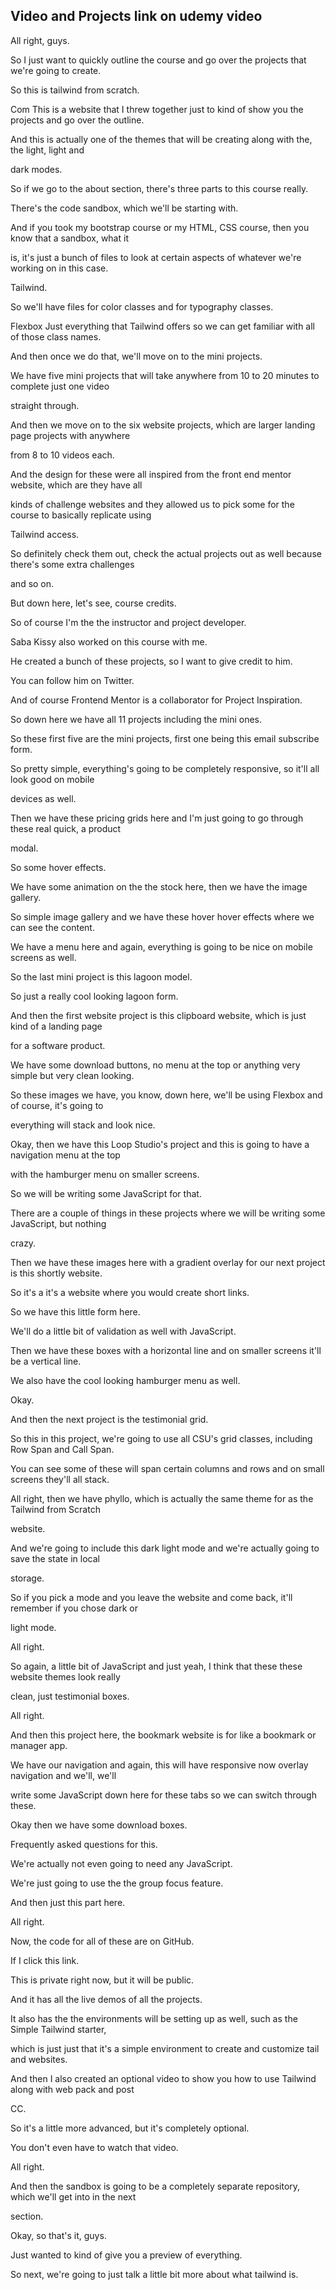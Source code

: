 ## Video and Projects link on udemy video

All right, guys.

So I just want to quickly outline the course and go over the projects that we're going to create.

So this is tailwind from scratch.

Com This is a website that I threw together just to kind of show you the projects and go over the outline.

And this is actually one of the themes that will be creating along with the, the light, light and

dark modes.

So if we go to the about section, there's three parts to this course really.

There's the code sandbox, which we'll be starting with.

And if you took my bootstrap course or my HTML, CSS course, then you know that a sandbox, what it

is, it's just a bunch of files to look at certain aspects of whatever we're working on in this case.

Tailwind.

So we'll have files for color classes and for typography classes.

Flexbox Just everything that Tailwind offers so we can get familiar with all of those class names.

And then once we do that, we'll move on to the mini projects.

We have five mini projects that will take anywhere from 10 to 20 minutes to complete just one video

straight through.

And then we move on to the six website projects, which are larger landing page projects with anywhere

from 8 to 10 videos each.

And the design for these were all inspired from the front end mentor website, which are they have all

kinds of challenge websites and they allowed us to pick some for the course to basically replicate using

Tailwind access.

So definitely check them out, check the actual projects out as well because there's some extra challenges

and so on.

But down here, let's see, course credits.

So of course I'm the the instructor and project developer.

Saba Kissy also worked on this course with me.

He created a bunch of these projects, so I want to give credit to him.

You can follow him on Twitter.

And of course Frontend Mentor is a collaborator for Project Inspiration.

So down here we have all 11 projects including the mini ones.

So these first five are the mini projects, first one being this email subscribe form.

So pretty simple, everything's going to be completely responsive, so it'll all look good on mobile

devices as well.

Then we have these pricing grids here and I'm just going to go through these real quick, a product

modal.

So some hover effects.

We have some animation on the the stock here, then we have the image gallery.

So simple image gallery and we have these hover hover effects where we can see the content.

We have a menu here and again, everything is going to be nice on mobile screens as well.

So the last mini project is this lagoon model.

So just a really cool looking lagoon form.

And then the first website project is this clipboard website, which is just kind of a landing page

for a software product.

We have some download buttons, no menu at the top or anything very simple but very clean looking.

So these images we have, you know, down here, we'll be using Flexbox and of course, it's going to

everything will stack and look nice.

Okay, then we have this Loop Studio's project and this is going to have a navigation menu at the top

with the hamburger menu on smaller screens.

So we will be writing some JavaScript for that.

There are a couple of things in these projects where we will be writing some JavaScript, but nothing

crazy.

Then we have these images here with a gradient overlay for our next project is this shortly website.

So it's a it's a website where you would create short links.

So we have this little form here.

We'll do a little bit of validation as well with JavaScript.

Then we have these boxes with a horizontal line and on smaller screens it'll be a vertical line.

We also have the cool looking hamburger menu as well.

Okay.

And then the next project is the testimonial grid.

So this in this project, we're going to use all CSU's grid classes, including Row Span and Call Span.

You can see some of these will span certain columns and rows and on small screens they'll all stack.

All right, then we have phyllo, which is actually the same theme for as the Tailwind from Scratch

website.

And we're going to include this dark light mode and we're actually going to save the state in local

storage.

So if you pick a mode and you leave the website and come back, it'll remember if you chose dark or

light mode.

All right.

So again, a little bit of JavaScript and just yeah, I think that these these website themes look really

clean, just testimonial boxes.

All right.

And then this project here, the bookmark website is for like a bookmark or manager app.

We have our navigation and again, this will have responsive now overlay navigation and we'll, we'll

write some JavaScript down here for these tabs so we can switch through these.

Okay then we have some download boxes.

Frequently asked questions for this.

We're actually not even going to need any JavaScript.

We're just going to use the the group focus feature.

And then just this part here.

All right.

Now, the code for all of these are on GitHub.

If I click this link.

This is private right now, but it will be public.

And it has all the live demos of all the projects.

It also has the the environments will be setting up as well, such as the Simple Tailwind starter,

which is just just that it's a simple environment to create and customize tail and websites.

And then I also created an optional video to show you how to use Tailwind along with web pack and post

CC.

So it's a little more advanced, but it's completely optional.

You don't even have to watch that video.

All right.

And then the sandbox is going to be a completely separate repository, which we'll get into in the next

section.

Okay, so that's it, guys.

Just wanted to kind of give you a preview of everything.

So next, we're going to just talk a little bit more about what tailwind is.